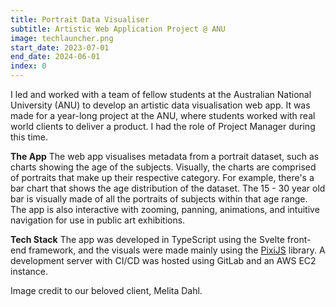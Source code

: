 ```yaml
---
title: Portrait Data Visualiser
subtitle: Artistic Web Application Project @ ANU
image: techlauncher.png
start_date: 2023-07-01
end_date: 2024-06-01
index: 0
---
```


I led and worked with a team of fellow students at the Australian National University (ANU) to develop an artistic data visualisation web app. It was made for a year-long project at the ANU, where students worked with real world clients to deliver a product. I had the role of Project Manager during this time.

**The App**
The web app visualises metadata from a portrait dataset, such as charts showing the age of the subjects. Visually, the charts are comprised of portraits that make up their respective category.  For example, there's a bar chart that shows the age distribution of the dataset. The 15 - 30 year old bar is visually made of all the portraits of subjects within that age range. The app is also interactive with zooming, panning, animations, and intuitive navigation for use in public art exhibitions.

**Tech Stack**
The app was developed in TypeScript using the Svelte front-end framework, and the visuals were made mainly using the [PixiJS](https://pixijs.com/) library. A development server with CI/CD was hosted using GitLab and an AWS EC2 instance.

Image credit to our beloved client, Melita Dahl.